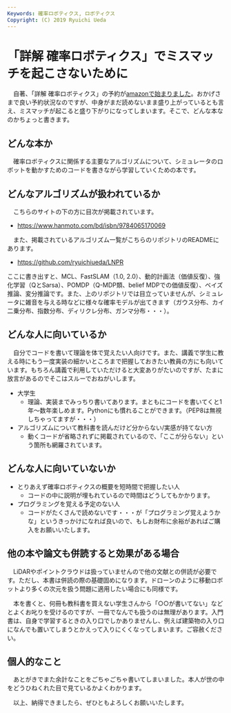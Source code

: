 ```yaml
---
Keywords: 確率ロボティクス, ロボティクス
Copyright: (C) 2019 Ryuichi Ueda
---
```


# 「詳解 確率ロボティクス」でミスマッチを起こさないために

　自著、「詳解 確率ロボティクス」の予約が[amazonで始まりました](https://amzn.to/2UTeDXY)。おかげさまで良い予約状況なのですが、中身がまだ読めないまま盛り上がっているとも言え、ミスマッチが起こると盛り下がりになってしまいます。そこで、どんな本なのかちょっと書きます。

## どんな本か

　確率ロボティクスに関係する主要なアルゴリズムについて、シミュレータのロボットを動かすためのコードを書きながら学習していくための本です。

## どんなアルゴリズムが扱われているか

　こちらのサイトの下の方に目次が掲載されています。

* https://www.hanmoto.com/bd/isbn/9784065170069

　また、掲載されているアルゴリズム一覧がこちらのリポジトリのREADMEにあります。

* https://github.com/ryuichiueda/LNPR

ここに書き出すと、MCL、FastSLAM（1.0, 2.0）、動的計画法（価値反復）、強化学習（QとSarsa）、POMDP（Q-MDP類、belief MDPでの価値反復）、ベイズ推論、変分推論です。また、上のリポジトリでは目立っていませんが、シミュレータに雑音を与える時などに様々な確率モデルが出てきます（ガウス分布、カイ二乗分布、指数分布、ディリクレ分布、ガンマ分布・・・）。


## どんな人に向いているか

　自分でコードを書いて理論を体で覚えたい人向けです。また、講義で学生に教える時にもう一度実装の細かいところまで把握しておきたい教員の方にも向いています。もちろん講義で利用していただけると大変ありがたいのですが、たまに放言があるのでそこはスルーでおねがいします。


* 大学生
    * 理論、実装までみっちり書いてあります。まともにコードを書いてくと1年〜数年楽しめます。Pythonにも慣れることができます。（PEP8は無視しちゃってますが・・・）
* アルゴリズムについて教科書を読んだけど分からない/実感が持てない方
    * 動くコードが省略されずに掲載されているので、「ここが分らない」という箇所も網羅されています。

## どんな人に向いていないか

* とりあえず確率ロボティクスの概要を短時間で把握したい人
    * コードの中に説明が埋もれているので時間はどうしてもかかります。
* プログラミングを覚える予定のない人
    * コードがたくさんで読めないです・・・が「プログラミング覚えようかな」というきっかけになれば良いので、もしお財布に余裕があればご購入をお願いいたします。

## 他の本や論文も併読すると効果がある場合

　LiDARやポイントクラウドは扱っていませんので他の文献との併読が必要です。ただし、本書は併読の際の基礎固めになります。ドローンのように移動ロボットより多くの次元を扱う問題に適用したい場合にも同様です。

　本を書くと、何冊も教科書を買えない学生さんから「○○が書いてない」などとよくお叱りを受けるのですが、一冊でなんでも扱うのは無理があります。入門書は、自身で学習するときの入り口でしかありませんし、例えば建築物の入り口になんでも置いてしまうとかえって入りにくくなってしまいます。ご容赦ください。


## 個人的なこと

　あとがきでまた余計なことをごちゃごちゃ書いてしまいました。本人が世の中をどうひねくれた目で見ているかよくわかります。

　以上、納得できましたら、ぜひともよろしくお願いいたします。　

